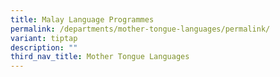 ```yaml
---
title: Malay Language Programmes
permalink: /departments/mother-tongue-languages/permalink/
variant: tiptap
description: ""
third_nav_title: Mother Tongue Languages
---
```

